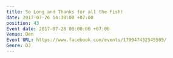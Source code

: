 ```yaml
---
title: So Long and Thanks for all the Fish!
date: 2017-07-26 14:38:00 +07:00
position: 43
Event date: 2017-07-28 00:00:00 +07:00
Venue: Den
Event URL: https://www.facebook.com/events/179947432545505/
Genre: DJ
---
```


